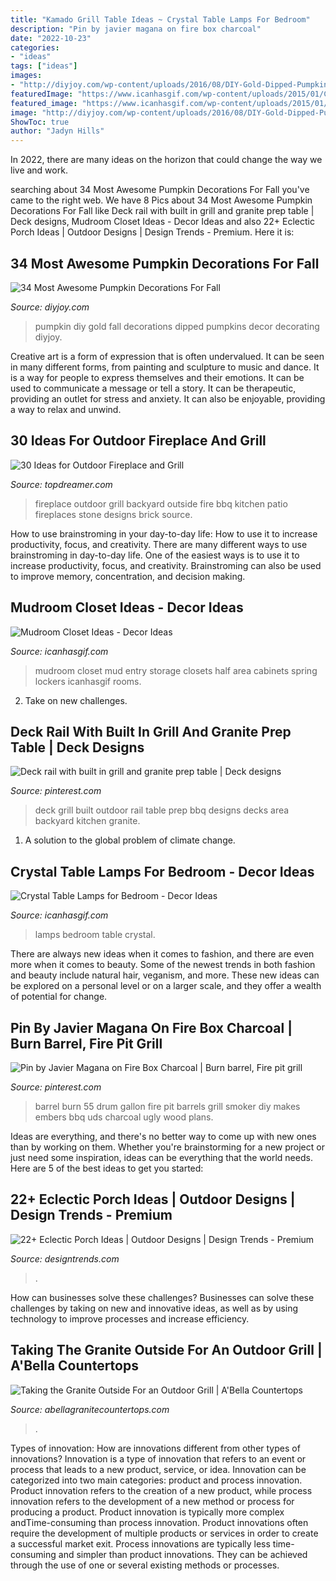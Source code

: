 ```yaml
---
title: "Kamado Grill Table Ideas ~ Crystal Table Lamps For Bedroom"
description: "Pin by javier magana on fire box charcoal"
date: "2022-10-23"
categories:
- "ideas"
tags: ["ideas"]
images:
- "http://diyjoy.com/wp-content/uploads/2016/08/DIY-Gold-Dipped-Pumpkin.jpg"
featuredImage: "https://www.icanhasgif.com/wp-content/uploads/2015/01/Crystal-Table-Lamps-for-Bedroom.jpg"
featured_image: "https://www.icanhasgif.com/wp-content/uploads/2015/01/Crystal-Table-Lamps-for-Bedroom.jpg"
image: "http://diyjoy.com/wp-content/uploads/2016/08/DIY-Gold-Dipped-Pumpkin.jpg"
ShowToc: true
author: "Jadyn Hills"
---
```



In 2022, there are many ideas on the horizon that could change the way we live and work.

	

		
searching about 34 Most Awesome Pumpkin Decorations For Fall you've came to the right web. We have 8 Pics about 34 Most Awesome Pumpkin Decorations For Fall like Deck rail with built in grill and granite prep table | Deck designs, Mudroom Closet Ideas - Decor Ideas and also 22+ Eclectic Porch Ideas | Outdoor Designs | Design Trends - Premium. Here it is:
		
    
## 34 Most Awesome Pumpkin Decorations For Fall

<img loading=lazy src="http://diyjoy.com/wp-content/uploads/2016/08/DIY-Gold-Dipped-Pumpkin.jpg" onerror="this.onerror=null;this.src='https://tse3.mm.bing.net/th?id=OIP.NtnZB7ypzHWrY3SZScTTZwHaKy&amp;pid=15.1';" alt="34 Most Awesome Pumpkin Decorations For Fall">

_Source: diyjoy.com_

>pumpkin diy gold fall decorations dipped pumpkins decor decorating diyjoy. 

	

Creative art is a form of expression that is often undervalued. It can be seen in many different forms, from painting and sculpture to music and dance. It is a way for people to express themselves and their emotions. It can be used to communicate a message or tell a story. It can be therapeutic, providing an outlet for stress and anxiety. It can also be enjoyable, providing a way to relax and unwind.

    
## 30 Ideas For Outdoor Fireplace And Grill

<img loading=lazy src="http://www.topdreamer.com/wp-content/uploads/2013/05/Outdoor-Fireplace-20-634x508.jpg" onerror="this.onerror=null;this.src='https://tse4.mm.bing.net/th?id=OIP.i2y9FjJJaUjEKdsh7GERHAHaF7&amp;pid=15.1';" alt="30 Ideas for Outdoor Fireplace and Grill">

_Source: topdreamer.com_

>fireplace outdoor grill backyard outside fire bbq kitchen patio fireplaces stone designs brick source. 

	

How to use brainstroming in your day-to-day life: How to use it to increase productivity, focus, and creativity.
There are many different ways to use brainstroming in day-to-day life. One of the easiest ways is to use it to increase productivity, focus, and creativity. Brainstroming can also be used to improve memory, concentration, and decision making.

    
## Mudroom Closet Ideas - Decor Ideas

<img loading=lazy src="https://www.icanhasgif.com/wp-content/uploads/2015/01/Mudroom-Closet-Ideas.jpg" onerror="this.onerror=null;this.src='https://tse3.mm.bing.net/th?id=OIP.pItMFZNwvNpP5O1oGtFQHwHaJS&amp;pid=15.1';" alt="Mudroom Closet Ideas - Decor Ideas">

_Source: icanhasgif.com_

>mudroom closet mud entry storage closets half area cabinets spring lockers icanhasgif rooms. 

	

2. Take on new challenges.

    
## Deck Rail With Built In Grill And Granite Prep Table | Deck Designs

<img loading=lazy src="https://i.pinimg.com/736x/38/a0/98/38a098c910ee85846046ce954504cb9f.jpg" onerror="this.onerror=null;this.src='https://tse3.mm.bing.net/th?id=OIP.HdMoW2GMDnHRQc5KeB9SEQHaJ3&amp;pid=15.1';" alt="Deck rail with built in grill and granite prep table | Deck designs">

_Source: pinterest.com_

>deck grill built outdoor rail table prep bbq designs decks area backyard kitchen granite. 

	

1. A solution to the global problem of climate change.

    
## Crystal Table Lamps For Bedroom - Decor Ideas

<img loading=lazy src="https://www.icanhasgif.com/wp-content/uploads/2015/01/Crystal-Table-Lamps-for-Bedroom.jpg" onerror="this.onerror=null;this.src='https://tse2.mm.bing.net/th?id=OIP.5dfq3n1rkmk3MxkudNp3hAHaJQ&amp;pid=15.1';" alt="Crystal Table Lamps for Bedroom - Decor Ideas">

_Source: icanhasgif.com_

>lamps bedroom table crystal. 

	

There are always new ideas when it comes to fashion, and there are even more when it comes to beauty. Some of the newest trends in both fashion and beauty include natural hair, veganism, and more. These new ideas can be explored on a personal level or on a larger scale, and they offer a wealth of potential for change.

    
## Pin By Javier Magana On Fire Box Charcoal | Burn Barrel, Fire Pit Grill

<img loading=lazy src="https://i.pinimg.com/originals/55/9d/8f/559d8fdeef82b1ed6ab9ef91129ee9a7.jpg" onerror="this.onerror=null;this.src='https://tse4.mm.bing.net/th?id=OIP.bNSTjJsNjbn3bxFm82yglQHaNK&amp;pid=15.1';" alt="Pin by Javier Magana on Fire Box Charcoal | Burn barrel, Fire pit grill">

_Source: pinterest.com_

>barrel burn 55 drum gallon fire pit barrels grill smoker diy makes embers bbq uds charcoal ugly wood plans. 

	

Ideas are everything, and there's no better way to come up with new ones than by working on them. Whether you're brainstorming for a new project or just need some inspiration, ideas can be everything that the world needs. Here are 5 of the best ideas to get you started: 

    
## 22+ Eclectic Porch Ideas | Outdoor Designs | Design Trends - Premium

<img loading=lazy src="https://images.designtrends.com/wp-content/uploads/2016/04/01123848/Porch-Dining-Area-Designs.jpg" onerror="this.onerror=null;this.src='https://tse4.mm.bing.net/th?id=OIP.tpbXrR477Q4RiaDWnl9cIQHaE8&amp;pid=15.1';" alt="22+ Eclectic Porch Ideas | Outdoor Designs | Design Trends - Premium">

_Source: designtrends.com_

>. 

	

How can businesses solve these challenges?
Businesses can solve these challenges by taking on new and innovative ideas, as well as by using technology to improve processes and increase efficiency.

    
## Taking The Granite Outside For An Outdoor Grill | A&#039;Bella Countertops

<img loading=lazy src="https://www.abellagranitecountertops.com/wp-content/uploads/2019/11/20993010_10155632943254476_2140871846654517636_n-640x853.jpg" onerror="this.onerror=null;this.src='https://tse4.mm.bing.net/th?id=OIP.AnxUv6CSE2KZt3suLEKCOgHaJ3&amp;pid=15.1';" alt="Taking the Granite Outside For an Outdoor Grill | A&#039;Bella Countertops">

_Source: abellagranitecountertops.com_

>. 

	

Types of innovation: How are innovations different from other types of innovations?
Innovation is a type of innovation that refers to an event or process that leads to a new product, service, or idea. Innovation can be categorized into two main categories: product and process innovation. Product innovation refers to the creation of a new product, while process innovation refers to the development of a new method or process for producing a product. 
Product innovation is typically more complex andTime-consuming than process innovation. Product innovations often require the development of multiple products or services in order to create a successful market exit. Process innovations are typically less time-consuming and simpler than product innovations. They can be achieved through the use of one or several existing methods or processes.

